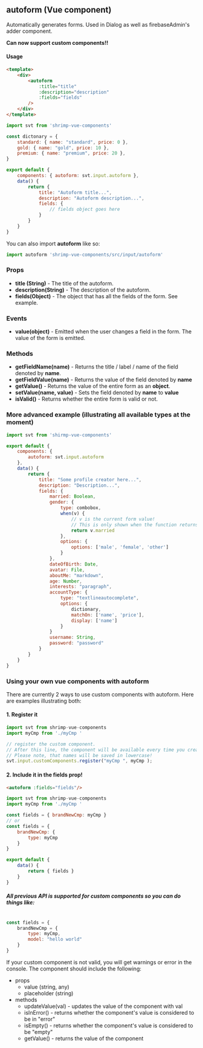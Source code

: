 
## autoform (Vue component)

Automatically generates forms. Used in Dialog as well as firebaseAdmin's adder component.

**Can now support custom components!!**

#### Usage
```html
<template>
	<div>
		<autoform
			:title="title"
			:description="description"
			:fields="fields"
		/>
	</div>
</template>
```

```javascript
import svt from 'shrimp-vue-components'

const dictonary = {
	standard: { name: "standard", price: 0 },
	gold: { name: "gold", price: 10 },
	premium: { name: "premium", price: 20 },
}

export default {
	components: { autoform: svt.input.autoform },
	data() {
		return {
			title: "Autoform title...",
			description: "Autoform description...",
			fields: {
				// fields object goes here
			}
		}
	}
}


```

You can also import **autoform** like so:
```javascript
import autoform 'shrimp-vue-components/src/input/autoform'
```

### Props
- **title (String)** - The title of the autoform.
- **description(String)** - The description of the autoform.
- **fields(Object)** - The object that has all the fields of the form. See example.

### Events
- **value(object)** - Emitted when the user changes a field in the form. The value of the form is emitted. 

### Methods
- **getFieldName(name)** - Returns the title / label / name of the field denoted by **name**.
- **getFieldValue(name)** - Returns the value of the field denoted by **name**
- **getValue()** - Returns the value of the entire form as an **object**.
- **setValue(name, value)** - Sets the field denoted by **name** to **value**
- **isValid()** - Returns whether the entire form is valid or not.



### More advanced example (illustrating all available types at the moment)
```javascript
import svt from 'shirmp-vue-components'

export default {
	components: {
		autoform: svt.input.autoform
	},
	data() {
		return {
			title: "Some profile creator here...",
			description: "Description...",
			fields: {
				married: Boolean,
				gender: {
					type: combobox,
					when(v) {
						// v is the current form value!
						// This is only shown when the function returns true!
						return v.married
					},
					options: {
						options: ['male', 'female', 'other']
					}
				},
				dateOfBirth: Date,
				avatar: File,
				aboutMe: "markdown",
				age: Number,
				interests: "paragraph",
				accountType: {
					type: "textlineautocomplete",
					options: {
						dictionary,
						matchOn: ['name', 'price'],
						display: ['name']
					}
				}
				username: String,
				password: "password"
			}
		}
	}
}
```

### Using your own vue components with autoform

There are currently 2 ways to use custom components with autoform. Here are examples illustrating both:
#### 1. Register it
```javascript
import svt from shrimp-vue-components
import myCmp from './myCmp '

// register the custom component. 
// After this line, the component will be available every time you create an autoform or a dialog with a form. 
// Please note, that names will be saved in lowercase!
svt.input.customComponents.register("myCmp ", myCmp );
```

#### 2. Include it in the fields prop!

```html
<autoform :fields="fields"/>
```

``` javascript
import svt from shrimp-vue-components
import myCmp from './myCmp '

const fields = { brandNewCmp: myCmp }
// or 
const fields = { 
	brandNewCmp: {
		type: myCmp
	} 
}

export default {
	data() {
		return { fields }
	}
}
```

##### All previous API is supported for custom components so you can do things like:
```javascript

const fields = {
	brandNewCmp = {
		type: myCmp,
		model: "hello world"
	}
}
```

If your custom component is not valid, you will get warnings or error in the console. The component should include the following:

 - props
	 - value (string, any)
	 - placeholder (string)
 - methods
	 - updateValue(val) - updates the value of the component with val
	 - isInError() - returns whether the component's value is considered to be in "error"
	 - isEmpty() - returns whether the component's value is considered to be "empty"
	 - getValue() - returns the value of the component